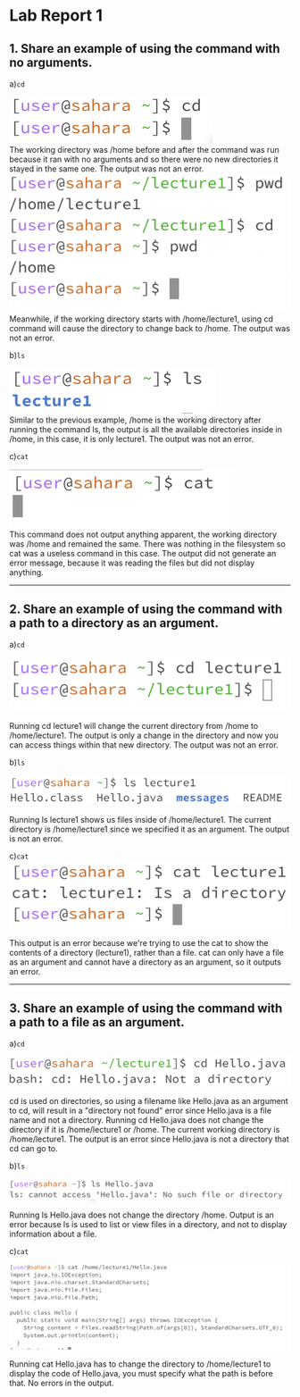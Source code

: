 # Lab Report 1

## 1. Share an example of using the command with no arguments.  


a)`cd`  


![Image](cd1.png)  
The working directory was /home before and after the command was run because it ran with no arguments and so there were no new directories it stayed in the same one. The output was not an error.  
![Image](new.png)  
Meanwhile, if the working directory starts with /home/lecture1, using cd command will cause the directory to change back to /home. The output was not an error.

  b)`ls`  
  
![Image](im.png)  
Similar to the previous example, /home is the working directory after running the command ls, the output is all the available directories inside in /home, in this case, it is only lecture1. The output was not an error.  

  c)`cat`  

![Image](cat1.png)  
This command does not output anything apparent, the working directory was /home and remained the same. There was nothing in the filesystem so cat was a useless command in this case. The output did not generate an error message, because it was reading the files but did not display anything.  

---  


## 2. Share an example of using the command with a path to a directory as an argument.  

   a)`cd`  
   
   
![Image](image.png)  

Running cd lecture1 will change the current directory from /home to /home/lecture1. The output is only a change in the directory and now you can access things within that new directory. The output was not an error.  

  b)`ls`  
  
   
![Image](im2.png)  

Running ls lecture1 shows us files inside of /home/lecture1. The current directory is /home/lecture1 since we specified it as an argument. The output is not an error.  


  c)`cat`  
  ![Image](cat2.png)  
  
This output is an error because we're trying to use the cat to show the contents of a directory (lecture1), rather than a file. cat can only have a file as an argument and cannot have a directory as an argument, so it outputs an error.   

---  


## 3. Share an example of using the command with a path to a file as an argument.  


   a)`cd`  
   
   
![Image](image2.png)  

cd is used on directories, so using a filename like Hello.java as an argument to cd, will result in a "directory not found" error since Hello.java is a file name and not a directory. Running cd Hello.java does not change the directory if it is /home/lecture1 or /home. The current working directory is /home/lecture1. The output is an error since Hello.java is not a directory that cd can go to.  

  b)`ls`  
  
![Image](im3.png)  

Running ls Hello.java does not change the directory /home. Output is an error because ls is used to list or view files in a directory, and not to display information about a file.  



  c)`cat`  
  
  ![Image](thirdcat.png)  
  
  
Running cat Hello.java has to change the directory to /home/lecture1 to display the code of Hello.java, you must specify what the path is before that. No errors in the output.  

